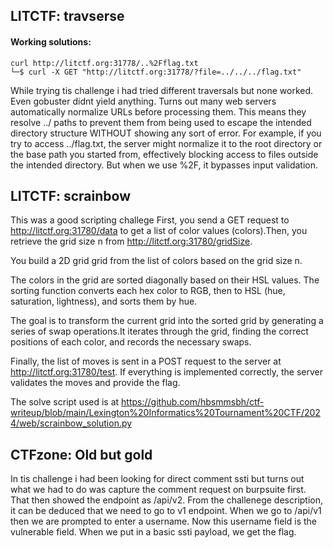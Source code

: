 ## LITCTF: travserse

#### Working solutions: <br>
```curl http://litctf.org:31778/..%2Fflag.txt``` <br>
```└─$ curl -X GET "http://litctf.org:31778/?file=../../../flag.txt"``` <br>

While trying tis challenge i had tried different traversals but none worked. Even gobuster didnt yield anything. Turns out many web servers automatically
normalize URLs before processing them. This means they resolve ../ paths to prevent them from being used to escape the intended directory structure WITHOUT showing any sort of error. 
For example, if you try to access ../flag.txt, the server might normalize it to the root directory or the base path you started from, effectively blocking
access to files outside the intended directory. But when we use %2F, it bypasses input validation.

## LITCTF: scrainbow
This was a good scripting challege
First, you send a GET request to http://litctf.org:31780/data to get a list of color values (colors).Then, you retrieve the grid size n from http://litctf.org:31780/gridSize.

You build a 2D grid grid from the list of colors based on the grid size n.

The colors in the grid are sorted diagonally based on their HSL values.
The sorting function converts each hex color to RGB, then to HSL (hue, saturation, lightness), and sorts them by hue.

The goal is to transform the current grid into the sorted grid by generating a series of swap operations.It iterates through the grid, finding the correct positions of each color, and records the necessary swaps.

Finally, the list of moves is sent in a POST request to the server at http://litctf.org:31780/test.
If everything is implemented correctly, the server validates the moves and provide the flag.

The solve script used is at https://github.com/hbsmmsbh/ctf-writeup/blob/main/Lexington%20Informatics%20Tournament%20CTF/2024/web/scrainbow_solution.py


## CTFzone: Old but gold

In tis challenge i had been looking for direct comment ssti but turns out what we had to do was capture the comment request on burpsuite first. That then showed the endpoint as /api/v2. From the challenege description, it can be deduced that we need to go to v1 endpoint. When we go to /api/v1 then we are prompted to enter a username. Now this username field is the vulnerable field. When we put in a basic ssti payload, we get the flag.
